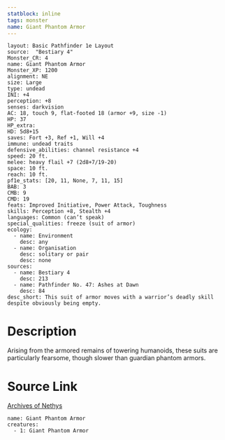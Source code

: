 ```yaml
---
statblock: inline
tags: monster
name: Giant Phantom Armor
---
```

```statblock
layout: Basic Pathfinder 1e Layout
source:  "Bestiary 4"
Monster_CR: 4
name: Giant Phantom Armor
Monster_XP: 1200
alignment: NE
size: Large
type: undead
INI: +4
perception: +8
senses: darkvision
AC: 18, touch 9, flat-footed 18 (armor +9, size -1)
HP: 37
HP_extra: 
HD: 5d8+15
saves: Fort +3, Ref +1, Will +4
immune: undead traits
defensive_abilities: channel resistance +4
speed: 20 ft.
melee: heavy flail +7 (2d8+7/19-20)
space: 10 ft.
reach: 10 ft.
pf1e_stats: [20, 11, None, 7, 11, 15]
BAB: 3
CMB: 9
CMD: 19
feats: Improved Initiative, Power Attack, Toughness
skills: Perception +8, Stealth +4
languages: Common (can’t speak)
special_qualities: freeze (suit of armor)
ecology:
  - name: Environment
    desc: any
  - name: Organisation
    desc: solitary or pair
    desc: none
sources:
  - name: Bestiary 4
    desc: 213
  - name: Pathfinder No. 47: Ashes at Dawn
    desc: 84
desc_short: This suit of armor moves with a warrior’s deadly skill despite obviously being empty.
```
# Description
Arising from the armored remains of towering humanoids, these suits are particularly fearsome, though slower than guardian phantom armors.
# Source Link
[Archives of Nethys](https://aonprd.com/MonsterDisplay.aspx?ItemName=Giant%20Phantom%20Armor)
```encounter-table
name: Giant Phantom Armor
creatures:
  - 1: Giant Phantom Armor
```
